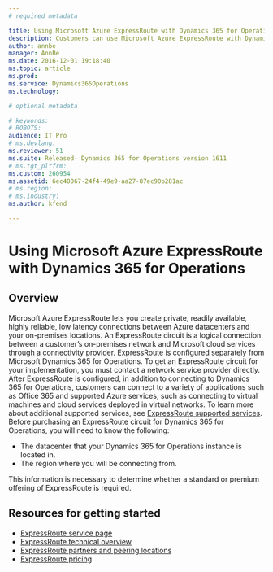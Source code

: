 ```yaml
---
# required metadata

title: Using Microsoft Azure ExpressRoute with Dynamics 365 for Operations | Microsoft Docs
description: Customers can use Microsoft Azure ExpressRoute with Dynamics 365 for Operations to connect to their on-premises infrastructure. This topic provides the information that you need to get started with ExpressRoute.
author: annbe
manager: AnnBe
ms.date: 2016-12-01 19:18:40
ms.topic: article
ms.prod: 
ms.service: Dynamics365Operations
ms.technology: 

# optional metadata

# keywords: 
# ROBOTS: 
audience: IT Pro
# ms.devlang: 
ms.reviewer: 51
ms.suite: Released- Dynamics 365 for Operations version 1611
# ms.tgt_pltfrm: 
ms.custom: 260954
ms.assetid: 6ec40067-24f4-49e9-aa27-87ec90b281ac
# ms.region: 
# ms.industry: 
ms.author: kfend

---
```


# Using Microsoft Azure ExpressRoute with Dynamics 365 for Operations

Overview
--------

Microsoft Azure ExpressRoute lets you create private, readily available, highly reliable, low latency connections between Azure datacenters and your on-premises locations. An ExpressRoute circuit is a logical connection between a customer’s on-premises network and Microsoft cloud services through a connectivity provider. ExpressRoute is configured separately from Microsoft Dynamics 365 for Operations. To get an ExpressRoute circuit for your implementation, you must contact a network service provider directly. After ExpressRoute is configured, in addition to connecting to Dynamics 365 for Operations, customers can connect to a variety of applications such as Office 365 and supported Azure services, such as connecting to virtual machines and cloud services deployed in virtual networks. To learn more about additional supported services, see [ExpressRoute supported services](https://docs.microsoft.com/en-us/azure/expressroute/expressroute-faqs#supported-service). Before purchasing an ExpressRoute circuit for Dynamics 365 for Operations, you will need to know the following:

-   The datacenter that your Dynamics 365 for Operations instance is located in.
-   The region where you will be connecting from.

This information is necessary to determine whether a standard or premium offering of ExpressRoute is required.

## Resources for getting started
-   [ExpressRoute service page](https://azure.microsoft.com/en-us/services/expressroute/)
-   [ExpressRoute technical overview](https://azure.microsoft.com/en-us/documentation/articles/expressroute-introduction/)
-   [ExpressRoute partners and peering locations](https://azure.microsoft.com/en-us/documentation/articles/expressroute-locations/)
-   [ExpressRoute pricing](https://azure.microsoft.com/en-us/pricing/details/expressroute/)


